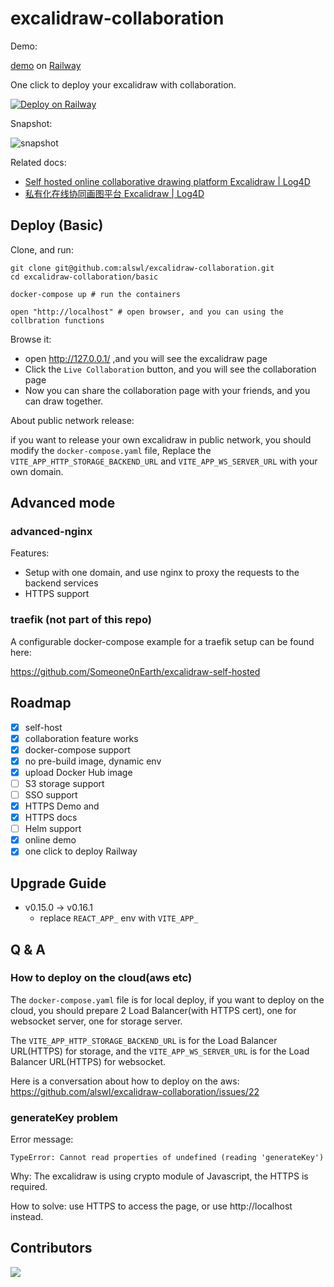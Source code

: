 # excalidraw-collaboration

Demo:

[demo](https://excalidraw-production-4d27.up.railway.app/) on [Railway](https://railway.app?referralCode=HM_ZCO)

One click to deploy your excalidraw with collaboration.

[![Deploy on Railway](https://railway.app/button.svg)](https://railway.app/template/PjQnHs?referralCode=HM_ZCO)

Snapshot:

![snapshot](./_assets/snapshot.png)

Related docs:

- [Self hosted online collaborative drawing platform Excalidraw | Log4D](https://en.blog.alswl.com/2022/10/self-hosted-excalidraw/)
- [私有化在线协同画图平台 Excalidraw | Log4D](https://blog.alswl.com/2022/10/self-hosted-excalidraw/)

## Deploy (Basic)

Clone, and run:

```
git clone git@github.com:alswl/excalidraw-collaboration.git
cd excalidraw-collaboration/basic

docker-compose up # run the containers

open "http://localhost" # open browser, and you can using the collbration functions
```

Browse it:

- open http://127.0.0.1/ ,and you will see the excalidraw page
- Click the `Live Collaboration` button, and you will see the collaboration page
- Now you can share the collaboration page with your friends, and you can draw together.

About public network release:

if you want to release your own excalidraw in public network,
you should modify the `docker-compose.yaml` file,
Replace the `VITE_APP_HTTP_STORAGE_BACKEND_URL` and `VITE_APP_WS_SERVER_URL` with your own domain.

## Advanced mode

### advanced-nginx

Features:

- Setup with one domain, and use nginx to proxy the requests to the backend services
- HTTPS support

### traefik (not part of this repo)

A configurable docker-compose example for a traefik setup can be found here:

<https://github.com/Someone0nEarth/excalidraw-self-hosted>


## Roadmap

- [x] self-host
- [x] collaboration feature works
- [x] docker-compose support
- [x] no pre-build image, dynamic env
- [x] upload Docker Hub image
- [ ] S3 storage support
- [ ] SSO support
- [x] HTTPS Demo and
- [x] HTTPS docs
- [ ] Helm support
- [x] online demo
- [x] one click to deploy Railway

## Upgrade Guide

- v0.15.0 -> v0.16.1
  - replace `REACT_APP_` env with `VITE_APP_`

## Q & A

### How to deploy on the cloud(aws etc)

The `docker-compose.yaml` file is for local deploy, if you want to deploy on the cloud,
you should prepare 2 Load Balancer(with HTTPS cert), one for websocket server, one for storage server.

The `VITE_APP_HTTP_STORAGE_BACKEND_URL` is for the Load Balancer URL(HTTPS) for storage,
and the `VITE_APP_WS_SERVER_URL` is for the Load Balancer URL(HTTPS) for websocket.

Here is a conversation about how to deploy on the aws: https://github.com/alswl/excalidraw-collaboration/issues/22

### generateKey problem

Error message:

```
TypeError: Cannot read properties of undefined (reading 'generateKey')
```

Why: The excalidraw is using crypto module of Javascript, the HTTPS is required.

How to solve: use HTTPS to access the page, or use http://localhost instead.

## Contributors

<a href="https://github.com/alswl/excalidraw-collaboration/graphs/contributors">
  <img src="https://contrib.rocks/image?repo=alswl/excalidraw-collaboration" />
</a>
